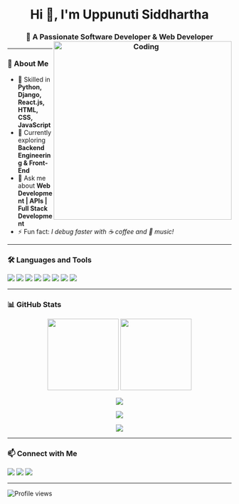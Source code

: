 <h1 align="center">Hi 👋, I'm Uppunuti Siddhartha</h1>
<h3 align="center">🚀 A Passionate Software Developer & Web Developer

<img align="right" alt="Coding" width="400" src="https://cdn.dribbble.com/users/1162077/screenshots/3848914/programmer.gif">

---

### 🌟 About Me  
- 🔧 Skilled in **Python, Django, React.js, HTML, CSS, JavaScript**  
- 🌱 Currently exploring **Backend Engineering & Front-End**    
- 💬 Ask me about **Web Development | APIs | Full Stack Development**  
- ⚡ Fun fact: *I debug faster with ☕ coffee and 🎵 music!*  

---

### 🛠️ Languages and Tools  

<p align="left">
  <img src="https://img.shields.io/badge/Python-3776AB?style=for-the-badge&logo=python&logoColor=white"/> 
  <img src="https://img.shields.io/badge/Django-092E20?style=for-the-badge&logo=django&logoColor=white"/> 
  <img src="https://img.shields.io/badge/JavaScript-F7DF1E?style=for-the-badge&logo=javascript&logoColor=black"/> 
  <img src="https://img.shields.io/badge/React-20232A?style=for-the-badge&logo=react&logoColor=61DAFB"/> 
  <img src="https://img.shields.io/badge/HTML5-E34F26?style=for-the-badge&logo=html5&logoColor=white"/> 
  <img src="https://img.shields.io/badge/CSS3-1572B6?style=for-the-badge&logo=css3&logoColor=white"/> 
  <img src="https://img.shields.io/badge/PostgreSQL-316192?style=for-the-badge&logo=postgresql&logoColor=white"/> 
  <img src="https://img.shields.io/badge/REST_API-FF6F00?style=for-the-badge"/> 
</p>

---

### 📊 GitHub Stats  

<p align="center">
  <!-- GitHub Stats -->
  <img src="https://github-readme-stats.vercel.app/api?username=uppunutisiddhartha&show_icons=true&theme=shark" height="160"/>
  <!-- Top Languages -->
  <img src="https://github-readme-stats.vercel.app/api/top-langs/?username=uppunutisiddhartha&layout=compact&theme=shark" height="160"/>
</p>

<p align="center">
  <!-- GitHub Streak -->
  <img src="https://github-readme-streak-stats.herokuapp.com?user=uppunutisiddhartha&theme=shark&hide_border=true"/>
</p>

<p align="center">
  <!-- GitHub Trophies -->
  <img src="https://github-profile-trophy.vercel.app/?username=uppunutisiddhartha&theme=shark&no-frame=true&no-bg=true&margin-w=15"/>
</p>

<p align="center">
  <!-- Contribution Graph -->
  <img src="https://github-readme-activity-graph.vercel.app/graph?username=uppunutisiddhartha&theme=shark"/>
</p>

---

### 📫 Connect with Me  

<p align="left">
  <a href="mailto:uppunutisiddhartha@gmail.com"><img src="https://img.shields.io/badge/Gmail-D14836?style=for-the-badge&logo=gmail&logoColor=white"/></a>
  <a href="https://www.linkedin.com/in/siddhartha55/"><img src="https://img.shields.io/badge/LinkedIn-0077B5?style=for-the-badge&logo=linkedin&logoColor=white"/></a>
  <a href="https://github.com/uppunutisiddhartha"><img src="https://img.shields.io/badge/GitHub-100000?style=for-the-badge&logo=github&logoColor=white"/></a>
</p>

---

![Profile views](https://komarev.com/ghpvc/?username=siddharthasiri&label=Profile%20views&color=0e75b6&style=flat)
